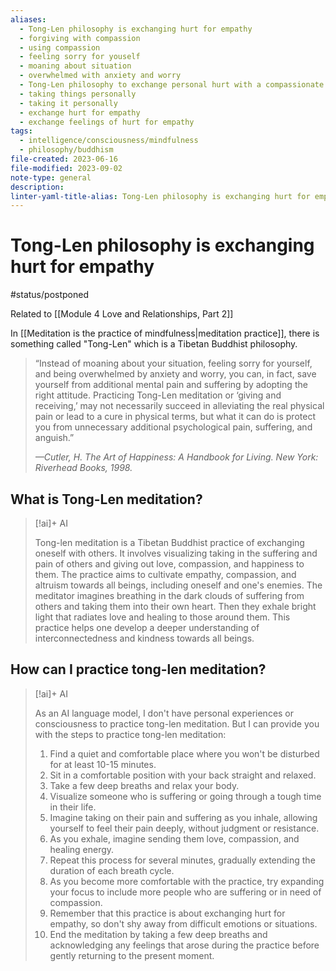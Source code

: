 ```yaml
---
aliases:
  - Tong-Len philosophy is exchanging hurt for empathy
  - forgiving with compassion
  - using compassion
  - feeling sorry for youself
  - moaning about situation
  - overwhelmed with anxiety and worry
  - Tong-Len philosophy to exchange personal hurt with a compassionate attitude
  - taking things personally
  - taking it personally
  - exchange hurt for empathy
  - exchange feelings of hurt for empathy
tags:
  - intelligence/consciousness/mindfulness
  - philosophy/buddhism
file-created: 2023-06-16
file-modified: 2023-09-02
note-type: general
description: 
linter-yaml-title-alias: Tong-Len philosophy is exchanging hurt for empathy
---
```


# Tong-Len philosophy is exchanging hurt for empathy

#status/postponed

Related to [[Module 4 Love and Relationships, Part 2]]

In [[Meditation is the practice of mindfulness|meditation practice]], there is something called "Tong-Len" which is a Tibetan Buddhist philosophy.

> “Instead of moaning about your situation, feeling sorry for yourself, and being overwhelmed by anxiety and worry, you can, in fact, save yourself from additional mental pain and suffering by adopting the right attitude. Practicing Tong-Len meditation or ‘giving and receiving,’ may not necessarily succeed in alleviating the real physical pain or lead to a cure in physical terms, but what it can do is protect you from unnecessary additional psychological pain, suffering, and anguish.”
>
> _—Cutler, H. The Art of Happiness: A Handbook for Living. New York: Riverhead Books, 1998._

## What is Tong-Len meditation?

> [!ai]+ AI
>
> Tong-len meditation is a Tibetan Buddhist practice of exchanging oneself with others. It involves visualizing taking in the suffering and pain of others and giving out love, compassion, and happiness to them. The practice aims to cultivate empathy, compassion, and altruism towards all beings, including oneself and one's enemies. The meditator imagines breathing in the dark clouds of suffering from others and taking them into their own heart. Then they exhale bright light that radiates love and healing to those around them. This practice helps one develop a deeper understanding of interconnectedness and kindness towards all beings.

## How can I practice tong-len meditation?

> [!ai]+ AI
>
> As an AI language model, I don't have personal experiences or consciousness to practice tong-len meditation. But I can provide you with the steps to practice tong-len meditation:
> 1. Find a quiet and comfortable place where you won't be disturbed for at least 10-15 minutes.
> 2. Sit in a comfortable position with your back straight and relaxed.
> 3. Take a few deep breaths and relax your body.
> 4. Visualize someone who is suffering or going through a tough time in their life.
> 5. Imagine taking on their pain and suffering as you inhale, allowing yourself to feel their pain deeply, without judgment or resistance.
> 6. As you exhale, imagine sending them love, compassion, and healing energy.
> 7. Repeat this process for several minutes, gradually extending the duration of each breath cycle.
> 8. As you become more comfortable with the practice, try expanding your focus to include more people who are suffering or in need of compassion.
> 9. Remember that this practice is about exchanging hurt for empathy, so don't shy away from difficult emotions or situations.
> 10. End the meditation by taking a few deep breaths and acknowledging any feelings that arose during the practice before gently returning to the present moment.

